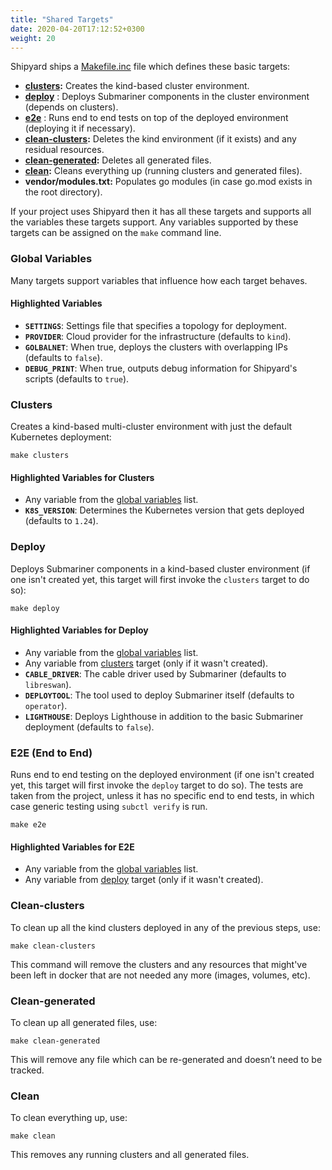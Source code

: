 ```yaml
---
title: "Shared Targets"
date: 2020-04-20T17:12:52+0300
weight: 20
---
```


Shipyard ships a [Makefile.inc] file which defines these basic targets:

* **[clusters](#clusters):** Creates the kind-based cluster environment.
* **[deploy](#deploy)** : Deploys Submariner components in the cluster environment (depends on clusters).
* **[e2e](#e2e-end-to-end)** : Runs end to end tests on top of the deployed environment (deploying it if necessary).
* **[clean-clusters](#clean-clusters):** Deletes the kind environment (if it exists) and any residual resources.
* **[clean-generated](#clean-generated):** Deletes all generated files.
* **[clean](#clean):** Cleans everything up (running clusters and generated files).
* **vendor/modules.txt:** Populates go modules (in case go.mod exists in the root directory).

If your project uses Shipyard then it has all these targets and supports all the variables these targets support.
Any variables supported by these targets can be assigned on the `make` command line.

### Global Variables

Many targets support variables that influence how each target behaves.

#### Highlighted Variables

* **`SETTINGS`**: Settings file that specifies a topology for deployment.
* **`PROVIDER`**: Cloud provider for the infrastructure (defaults to `kind`).
* **`GOLBALNET`**: When true, deploys the clusters with overlapping IPs (defaults to `false`).
* **`DEBUG_PRINT`**: When true, outputs debug information for Shipyard's scripts (defaults to `true`).

### Clusters

Creates a kind-based multi-cluster environment with just the default Kubernetes deployment:

```shell
make clusters
```

#### Highlighted Variables for Clusters

* Any variable from the [global variables](#global-variables) list.
* **`K8S_VERSION`**: Determines the Kubernetes version that gets deployed (defaults to `1.24`).

### Deploy

Deploys Submariner components in a kind-based cluster environment (if one isn't created yet, this target will first invoke the `clusters`
target to do so):

```shell
make deploy
```

#### Highlighted Variables for Deploy

* Any variable from the [global variables](#global-variables) list.
* Any variable from [clusters](#clusters) target (only if it wasn't created).
* **`CABLE_DRIVER`**: The cable driver used by Submariner (defaults to `libreswan`).
* **`DEPLOYTOOL`**: The tool used to deploy Submariner itself (defaults to `operator`).
* **`LIGHTHOUSE`**: Deploys Lighthouse in addition to the basic Submariner deployment (defaults to `false`).

### E2E (End to End)

Runs end to end testing on the deployed environment (if one isn't created yet, this target will first invoke the `deploy` target to do so).
The tests are taken from the project, unless it has no specific end to end tests, in which case generic testing using `subctl verify` is
run.

```shell
make e2e
```

#### Highlighted Variables for E2E

* Any variable from the [global variables](#global-variables) list.
* Any variable from [deploy](#deploy) target (only if it wasn't created).

### Clean-clusters

To clean up all the kind clusters deployed in any of the previous steps, use:

```shell
make clean-clusters
```

This command will remove the clusters and any resources that might've been left in docker that are not needed any more (images, volumes,
etc).

### Clean-generated

To clean up all generated files, use:

```shell
make clean-generated
```

This will remove any file which can be re-generated and doesn’t need to be tracked.

### Clean

To clean everything up, use:

```shell
make clean
```

This removes any running clusters and all generated files.

[Makefile.inc]: https://github.com/submariner-io/shipyard/blob/devel/Makefile.inc
